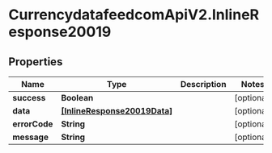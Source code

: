# CurrencydatafeedcomApiV2.InlineResponse20019

## Properties
Name | Type | Description | Notes
------------ | ------------- | ------------- | -------------
**success** | **Boolean** |  | [optional] 
**data** | [**[InlineResponse20019Data]**](InlineResponse20019Data.md) |  | [optional] 
**errorCode** | **String** |  | [optional] 
**message** | **String** |  | [optional] 
